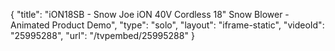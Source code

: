 {
    "title": "iON18SB - Snow Joe iON 40V Cordless 18\" Snow Blower - Animated Product Demo",
    "type": "solo",
    "layout": "iframe-static",
    "videoId": "25995288",
    "url": "\/tvpembed\/25995288"
}